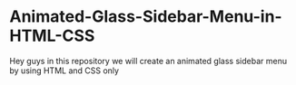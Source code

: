 # Animated-Glass-Sidebar-Menu-in-HTML-CSS
Hey guys in this repository we will create an animated glass sidebar menu by using HTML and CSS only
